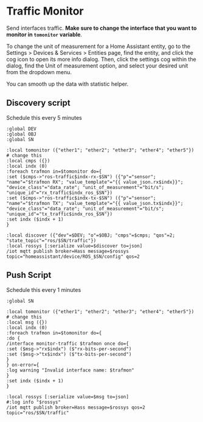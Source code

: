 # Traffic Monitor

Send interfaces traffic. **Make sure to change the interface that you want to monitor in `tomonitor` variable**.

To change the unit of measurement for a Home Assistant entity, go to the Settings > Devices & Services > Entities page, find the entity, and click the cog icon to open its more info dialog. Then, click the settings cog within the dialog, find the Unit of measurement option, and select your desired unit from the dropdown menu.

You can smooth up the data with statistic helper.

## Discovery script

Schedule this every 5 minutes

```rsc
:global DEV
:global OBJ
:global SN

:local tomonitor ({"ether1"; "ether2"; "ether3"; "ether4"; "ether5"}) # change this
:local cmps ({})
:local indx (0)
:foreach trafmon in=$tomonitor do={
:set ($cmps->"ros-traffic$indx-rx-$SN") ({"p"="sensor"; "name"="$trafmon RX"; "value_template"="{{ value_json.rx$indx}}"; "device_class"="data_rate"; "unit_of_measurement"="bit/s"; "unique_id"="rx_traffic$indx_ros_$SN"})
:set ($cmps->"ros-traffic$indx-tx-$SN") ({"p"="sensor"; "name"="$trafmon TX"; "value_template"="{{ value_json.tx$indx}}"; "device_class"="data_rate"; "unit_of_measurement"="bit/s"; "unique_id"="tx_traffic$indx_ros_$SN"})
:set indx ($indx + 1)
}

:local discover ({"dev"=$DEV; "o"=$OBJ; "cmps"=$cmps; "qos"=2; "state_topic"="ros/$SN/traffic"})
:local rossys [:serialize value=$discover to=json]
/iot mqtt publish broker=Hass message=$rossys topic="homeassistant/device/ROS_$SN/config" qos=2
```

## Push Script

Schedule this every 1 minutes

```rsc
:global SN

:local tomonitor ({"ether1"; "ether2"; "ether3"; "ether4"; "ether5"}) # change this
:local msg ({})
:local indx (0)
:foreach trafmon in=$tomonitor do={
:do {
/interface monitor-traffic $trafmon once do={
:set ($msg->"rx$indx") ($"rx-bits-per-second")
:set ($msg->"tx$indx") ($"tx-bits-per-second")
}
} on-error={
:log warning "Invalid interface name: $trafmon"
}
:set indx ($indx + 1)
}

:local rossys [:serialize value=$msg to=json]
#:log info "$rossys"
/iot mqtt publish broker=Hass message=$rossys qos=2 topic="ros/$SN/traffic"
```
